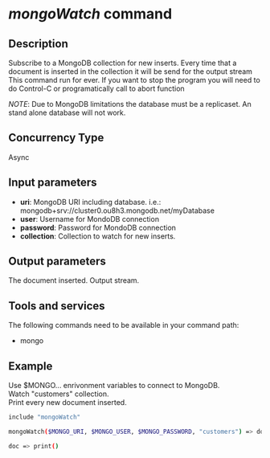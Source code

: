 # *mongoWatch* command

## Description

Subscribe to a MongoDB collection for new inserts.
Every time that a document is inserted in the collection it will be send for the output stream
This command run for ever. If you want to stop the program you will need to do Control-C
or programatically call to abort function

*NOTE*: Due to MongoDB limitations the database must be a replicaset. An stand alone database will not work.

## Concurrency Type

Async

## Input parameters

- **uri**: MongoDB URI including database. i.e.: mongodb+srv://cluster0.ou8h3.mongodb.net/myDatabase
- **user**: Username for MondoDB connection
- **password**: Password for MondoDB connection
- **collection**: Collection to watch for new inserts.

## Output parameters

The document inserted. Output stream.

## Tools and services

The following commands need to be available in your command path:

- mongo

## Example

Use $MONGO... enrivonment variables to connect to MongoDB.  
Watch "customers" collection.  
Print every new document inserted.  

```bash
include "mongoWatch"

mongoWatch($MONGO_URI, $MONGO_USER, $MONGO_PASSWORD, "customers") => doc

doc => print()
```
